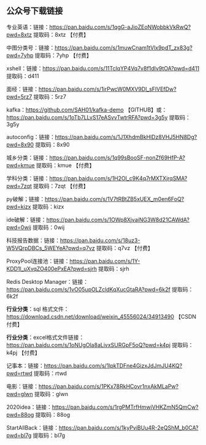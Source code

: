 ## 公众号下载链接

专业英语：链接：https://pan.baidu.com/s/1qgG-aJioZEoNWobbkVkRwQ?pwd=8xtz 提取码：8xtz 【付费】

中图分类号：链接：https://pan.baidu.com/s/1muwCnam1tVlx9pdT_zx83g?pwd=7yhp 提取码：7yhp 【付费】

xshell：链接：https://pan.baidu.com/s/11TclqYP4Vq7v8f1dIv9tOA?pwd=d411 提取码：d411

面经：链接：https://pan.baidu.com/s/1irPwcW0MXV9Dl_sFlVEfDw?pwd=5rz7 提取码：5rz7

kafka：https://github.com/SAH01/kafka-demo 【GITHUB】或：https://pan.baidu.com/s/1oTb7LLvS17eASvvTwtrRFA?pwd=3g5y  提取码：3g5y

autoconfig：链接：https://pan.baidu.com/s/1J1XhdmBkHlDz8VHJ5HN8Dg?pwd=8x90 提取码：8x90

城乡分类：链接：https://pan.baidu.com/s/1q99sBooSF-nonZf69HfP-A?pwd=kmue 提取码：kmue 【付费】

学科分类：链接：https://pan.baidu.com/s/1H2Ol_c9K4q7rMXTXjrqSMA?pwd=7zqt 提取码：7zqt 【付费】

py破解；链接：https://pan.baidu.com/s/1V7tRBtZB5xUEX_m0en6FoQ?pwd=kizx 提取码：kizx

ide破解：链接：https://pan.baidu.com/s/1OWp8XjvaiNG3W8d21CAWdA?pwd=0wij 提取码：0wij

科技报告数据：链接：https://pan.baidu.com/s/18uz3-W5VQrpDBCs_5WEYeA?pwd=q7vz 提取码：q7vz 【付费】

ProxyPool连接池：链接：https://pan.baidu.com/s/1Y-KDD1l_uXvqZO400ePxEA?pwd=sjrh 提取码：sjrh

Redis Desktop Manager：链接：https://pan.baidu.com/s/1vO05upOLZcldKqXucGtaRA?pwd=6k2f 提取码：6k2f

**行业分类**：sql 格式文件：https://download.csdn.net/download/weixin_45556024/34913490  【CSDN付费】

**行业分类**：excel格式文件链接：https://pan.baidu.com/s/1oNUgOla8aLivxSURGpF5oQ?pwd=k4pj 提取码：k4pj 【付费】

记事本：链接：https://pan.baidu.com/s/1lpkTDFne4GizxJdJmJU4KQ?pwd=rtwd 提取码：rtwd

电影：链接：https://pan.baidu.com/s/1PKx78RkHCovr1nxAkMLaPw?pwd=glwn 提取码：glwn

2020idea：链接：https://pan.baidu.com/s/1rgPMTrfHmwjVHKZmN5QmCw?pwd=88og 提取码：88og 

StartAllBack：链接：https://pan.baidu.com/s/1kyPviBUu4R-2eQShM_b0CA?pwd=bl7g 提取码：bl7g

